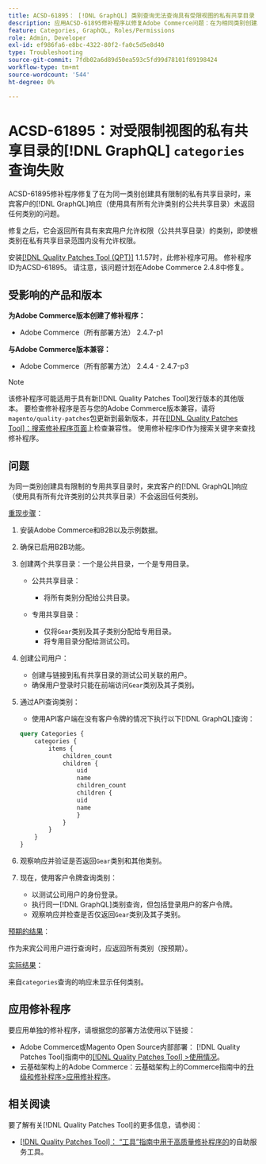 ```yaml
---
title: ACSD-61895： [!DNL GraphQL] 类别查询无法查询具有受限视图的私有共享目录
description: 应用ACSD-61895修补程序以修复Adobe Commerce问题：在为相同类别创建具有限制的私有共享目录时，来宾客户的 [!DNL GraphQL] 响应（使用具有所有允许类别的公共共享目录）未返回任何类别。
feature: Categories, GraphQL, Roles/Permissions
role: Admin, Developer
exl-id: ef986fa6-e8bc-4322-80f2-fa0c5d5e8d40
type: Troubleshooting
source-git-commit: 7fdb02a6d89d50ea593c5fd99d78101f89198424
workflow-type: tm+mt
source-wordcount: '544'
ht-degree: 0%

---
```


# ACSD-61895：对受限制视图的私有共享目录的[!DNL GraphQL] `categories`查询失败

ACSD-61895修补程序修复了在为同一类别创建具有限制的私有共享目录时，来宾客户的[!DNL GraphQL]响应（使用具有所有允许类别的公共共享目录）未返回任何类别的问题。

修复之后，它会返回所有具有来宾用户允许权限（公共共享目录）的类别，即使根类别在私有共享目录范围内没有允许权限。

安装[[!DNL Quality Patches Tool (QPT)]](/help/tools/quality-patches-tool/quality-patches-tool-to-self-serve-quality-patches.md) 1.1.57时，此修补程序可用。 修补程序ID为ACSD-61895。 请注意，该问题计划在Adobe Commerce 2.4.8中修复。

## 受影响的产品和版本

**为Adobe Commerce版本创建了修补程序：**

* Adobe Commerce（所有部署方法） 2.4.7-p1

**与Adobe Commerce版本兼容：**

* Adobe Commerce（所有部署方法） 2.4.4 - 2.4.7-p3

>[!NOTE]
>
>该修补程序可能适用于具有新[!DNL Quality Patches Tool]发行版本的其他版本。 要检查修补程序是否与您的Adobe Commerce版本兼容，请将`magento/quality-patches`包更新到最新版本，并在[[!DNL Quality Patches Tool]：搜索修补程序页面](https://experienceleague.adobe.com/tools/commerce-quality-patches/index.html?lang=zh-Hans)上检查兼容性。 使用修补程序ID作为搜索关键字来查找修补程序。

## 问题

为同一类别创建具有限制的专用共享目录时，来宾客户的[!DNL GraphQL]响应（使用具有所有允许类别的公共共享目录）不会返回任何类别。

<u>重现步骤</u>：

1. 安装Adobe Commerce和B2B以及示例数据。
1. 确保已启用B2B功能。
1. 创建两个共享目录：一个是公共目录，一个是专用目录。

   * 公共共享目录：

      * 将所有类别分配给公共目录。

   * 专用共享目录：

      * 仅将`Gear`类别及其子类别分配给专用目录。
      * 将专用目录分配给测试公司。

1. 创建公司用户：

   * 创建与链接到私有共享目录的测试公司关联的用户。
   * 确保用户登录时只能在前端访问`Gear`类别及其子类别。

1. 通过API查询类别：

   * 使用API客户端在没有客户令牌的情况下执行以下[!DNL GraphQL]查询：

   ```graphql
   query Categories { 
       categories { 
           items { 
               children_count 
               children { 
                   uid 
                   name 
                   children_count 
                   children { 
                   uid 
                   name 
                   } 
               } 
           } 
       } 
   }
   ```

1. 观察响应并验证是否返回`Gear`类别和其他类别。
1. 现在，使用客户令牌查询类别：

   * 以测试公司用户的身份登录。
   * 执行同一[!DNL GraphQL]类别查询，但包括登录用户的客户令牌。
   * 观察响应并检查是否仅返回`Gear`类别及其子类别。


<u>预期的结果</u>：

作为来宾公司用户进行查询时，应返回所有类别（按预期）。

<u>实际结果</u>：

来自`categories`查询的响应未显示任何类别。

## 应用修补程序

要应用单独的修补程序，请根据您的部署方法使用以下链接：

* Adobe Commerce或Magento Open Source内部部署： [!DNL Quality Patches Tool]指南中的[[!DNL Quality Patches Tool] >使用情况](/help/tools/quality-patches-tool/usage.md)。
* 云基础架构上的Adobe Commerce：云基础架构上的Commerce指南中的[升级和修补程序>应用修补程序](https://experienceleague.adobe.com/docs/commerce-cloud-service/user-guide/develop/upgrade/apply-patches.html?lang=zh-Hans)。


## 相关阅读

要了解有关[!DNL Quality Patches Tool]的更多信息，请参阅：

* [[!DNL Quality Patches Tool]： “工具”指南中用于高质量修补程序的](/help/tools/quality-patches-tool/quality-patches-tool-to-self-serve-quality-patches.md)的自助服务工具。
